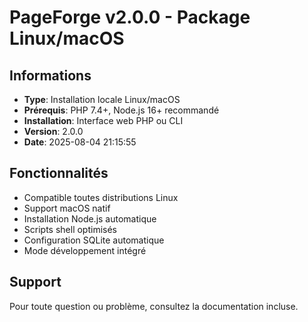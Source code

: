 # PageForge v2.0.0 - Package Linux/macOS

## Informations
- **Type**: Installation locale Linux/macOS
- **Prérequis**: PHP 7.4+, Node.js 16+ recommandé
- **Installation**: Interface web PHP ou CLI
- **Version**: 2.0.0
- **Date**: 2025-08-04 21:15:55

## Fonctionnalités
- Compatible toutes distributions Linux
- Support macOS natif
- Installation Node.js automatique
- Scripts shell optimisés
- Configuration SQLite automatique
- Mode développement intégré

## Support
Pour toute question ou problème, consultez la documentation incluse.
